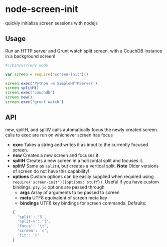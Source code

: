 node-screen-init
================

quickly initialize screen sessions with nodejs

## Usage

Run an HTTP server and Grunt watch split screen, with a CouchDB instance in a background screen!

```Javascript
#!/bin/usr/env node

var screen = require('screen-init')()

screen.exec('Python -m SimpleHTTPServer')
screen.splitH()
screen.exec('couchdb')
screen.new()
screen.exec('grunt watch')
```

## API

new, splitH, and splitV calls automatically focus the newly created screen.
calls to exec are run on whichever screen has focus

+ **exec**
Takes a string and writes it as input to the currently focused screen.
+ **new**
Creates a new screen and focuses it.
+ **splitH**
Creates a new screen in a horizontal split and focuses it.
+ **splitV**
Same as `splitH`, but creates a vertical split. **Note** Older versions of screen do not have this capability!
+ **options**
Custom options can be easily supplied when required using `require('screen-init')({options: stuff})`.
Useful if you have custom bindings. `pty.js` options are passed through
  + **args**
  Array of arguments to be passed to screen
  + **meta**
  UTF8 equivalent of screen meta key
  + **bindings**
  UTF8 key bindings for screen commands. Defaults:
  ```Javascript
  {
    'split': 'S',
    'split-v': '|',
    'focus': '\t',
    'screen': 'c',
    'fit': 'F'
  }
  ```
